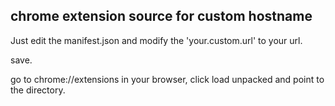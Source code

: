 ## chrome extension source for custom hostname

Just edit the manifest.json and modify the 'your.custom.url' to your url.

save.

go to chrome://extensions in your browser,  click load unpacked and point to the directory.


